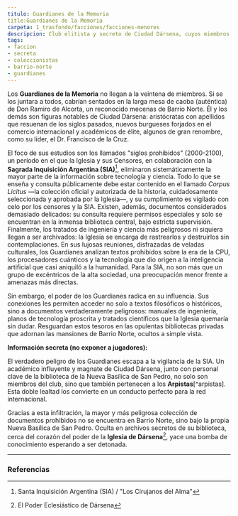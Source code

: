 ```yaml
---
titulo: Guardianes de la Memoria
title:Guardianes de la Memoria
carpeta: 1_trasfondo/facciones/facciones-menores
descripcion: Club elitista y secreto de Ciudad Dársena, cuyos miembros -aristócratas y académicos en su mayoría- coleccionan y resguardan conocimiento prohibido, sin medir las consecuencias.
tags:
- faccion
- secreta
- coleccionistas
- barrio-norte
- guardianes
---
```


Los **Guardianes de la Memoria** no llegan a la veintena de miembros. Si se los juntara a todos, cabrían sentados en la larga mesa de caoba (auténtica) de Don Ramiro de Alcorta, un reconocido mecenas de Barrio Norte. Él y los demás son figuras notables de Ciudad Dársena: aristócratas con apellidos que resuenan de los siglos pasados, nuevos burgueses forjados en el comercio internacional y académicos de élite, algunos de gran renombre, como su líder, el Dr. Francisco de la Cruz.

El foco de sus estudios son los llamados "siglos prohibidos" (2000-2100), un período en el que la Iglesia y sus Censores, en colaboración con la **Sagrada Inquisición Argentina (SIA)**[^sia], eliminaron sistemáticamente la mayor parte de la información sobre tecnología y ciencia. Todo lo que se enseña y consulta públicamente debe estar contenido en el llamado *Corpus Licitus* —la colección oficial y autorizada de la historia, cuidadosamente seleccionada y aprobada por la Iglesia—, y su cumplimiento es vigilado con celo por los censores y la SIA. Existen, además, documentos considerados demasiado delicados: su consulta requiere permisos especiales y solo se encuentran en la inmensa biblioteca central, bajo estricta supervisión. Finalmente, los tratados de ingeniería y ciencia más peligrosos ni siquiera llegan a ser archivados: la Iglesia se encarga de rastrearlos y destruirlos sin contemplaciones. En sus lujosas reuniones, disfrazadas de veladas culturales, los Guardianes analizan textos prohibidos sobre la era de la CPU, los procesadores cuánticos y la tecnología que dio origen a la inteligencia artificial que casi aniquiló a la humanidad. Para la SIA, no son más que un grupo de excéntricos de la alta sociedad, una preocupación menor frente a amenazas más directas.

Sin embargo, el poder de los Guardianes radica en su influencia. Sus conexiones les permiten acceder no solo a textos filosóficos o históricos, sino a documentos verdaderamente peligrosos: manuales de ingeniería, planos de tecnología proscrita y tratados científicos que la Iglesia quemaría sin dudar. Resguardan estos tesoros en las opulentas bibliotecas privadas que adornan las mansiones de Barrio Norte, ocultos a simple vista.

**Información secreta (no exponer a jugadores):**

El verdadero peligro de los Guardianes escapa a la vigilancia de la SIA. Un académico influyente y magnate de Ciudad Dársena, junto con personal clave de la biblioteca de la Nueva Basílica de San Pedro, no solo son miembros del club, sino que también pertenecen a los **Arpistas**[^arpistas]. Esta doble lealtad los convierte en un conducto perfecto para la red internacional.

Gracias a esta infiltración, la mayor y más peligrosa colección de documentos prohibidos no se encuentra en Barrio Norte, sino bajo la propia Nueva Basílica de San Pedro. Oculta en archivos secretos de su biblioteca, cerca del corazón del poder de la **Iglesia de Dársena**[^iglesia], yace una bomba de conocimiento esperando a ser detonada.

---

### Referencias

[^sia]: Santa Inquisición Argentina (SIA) / "Los Cirujanos del Alma"
[^iglesia]: El Poder Eclesiástico de Dársena
